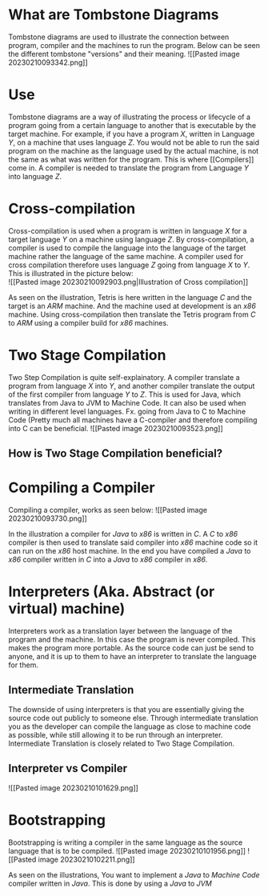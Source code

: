 # What are Tombstone Diagrams
Tombstone diagrams are used to illustrate the connection between program, compiler and the machines to run the program.
Below can be seen the different tombstone "versions" and their meaning.
![[Pasted image 20230210093342.png]]

# Use
Tombstone diagrams are a way of illustrating the process or lifecycle of a program going from a certain language to another that is executable by the target machine. For example, if you have a program *X*, written in Language *Y*, on a machine that uses language *Z*. You would not be able to run the said program on the machine as the language used by the actual machine, is not the same as what was written for the program. This is where [[Compilers]] come in. A compiler is needed to translate the program from Language *Y* into language *Z*.


# Cross-compilation
Cross-compilation is used when a program is written in language *X* for a target language *Y* on a machine using language *Z*. By cross-compilation, a compiler is used to compile the language into the language of the target machine rather the language of the same machine. A compiler used for cross compilation therefore uses language *Z* going from language *X* to *Y*. This is illustrated in the picture below:
\
![[Pasted image 20230210092903.png|Illustration of Cross compilation]]

As seen on the illustration, Tetris is here written in the language *C* and the target is an *ARM* machine. And the machine used at development is an *x86* machine. Using cross-compilation then translate the Tetris program from *C* to *ARM* using a compiler build for *x86* machines.

# Two Stage Compilation

Two Step Compilation is quite self-explainatory. A compiler translate a program from language *X* into *Y*, and another compiler translate the output of the first compiler from language *Y* to *Z*. This is used for Java, which translates from Java to JVM to Machine Code. 
It can also be used when writing in different level languages. Fx. going from Java to C to Machine Code (Pretty much all machines have a C-compiler and therefore compiling into C can be beneficial. ![[Pasted image 20230210093523.png]]

## How is Two Stage Compilation beneficial?


# Compiling a Compiler
Compiling a compiler, works as seen below:
![[Pasted image 20230210093730.png]]

In the illustration a compiler for *Java* to *x86* is written in *C*. A *C* to *x86* compiler is then used to translate said compiler into *x86* machine code so it can run on the *x86* host machine. In the end you have compiled a *Java* to *x86* compiler written in *C* into a *Java* to *x86* compiler in *x86*.

# Interpreters (Aka. Abstract (or virtual) machine)
Interpreters work as a translation layer between the language of the program and the machine. In this case the program is never compiled. This makes the program more portable. As the source code can just be send to anyone, and it is up to them to have an interpreter to translate the language for them.

## Intermediate Translation
The downside of using interpreters is that you are essentially giving the source code out publicly to someone else. Through intermediate translation you as the developer can compile the language as close to machine code as possible, while still allowing it to be run through an interpreter. Intermediate Translation is closely related to Two Stage Compilation.


## Interpreter vs Compiler
![[Pasted image 20230210101629.png]]
# Bootstrapping
Bootstrapping is writing a compiler in the same language as the source language that is to be compiled. ![[Pasted image 20230210101956.png]]
![[Pasted image 20230210102211.png]]

As seen on the illustrations, You want to implement a *Java* to *Machine Code* compiler written in *Java*. This is done by using a *Java* to *JVM*